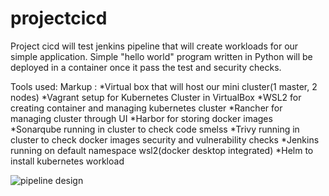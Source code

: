 # projectcicd
Project cicd will test jenkins pipeline that will create workloads for our simple application. Simple "hello world" program written in Python will be deployed in a container once it pass the test and security checks.

Tools used:
Markup :  *Virtual box that will host our mini cluster(1 master, 2 nodes)
          *Vagrant setup for Kubernetes Cluster in VirtualBox
          *WSL2 for creating container and managing kubernetes cluster
          *Rancher for managing cluster through UI
          *Harbor for storing docker images
          *Sonarqube running in cluster to check code smelss
          *Trivy running in cluster to check docker images security and vulnerability checks
          *Jenkins running on default namespace wsl2(docker desktop integrated)
          *Helm to install kubernetes workload



![pipeline design](https://github.com/rpmacaspac/projectcicd/assets/15140570/8cf58352-ca0c-4b7b-976d-2e8b2f95c30c)
